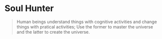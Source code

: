 # Soul Hunter
> Human beings understand things with cognitive activities and change things with pratical activities; 
> Use the former to master the universe and the latter to create the universe.
